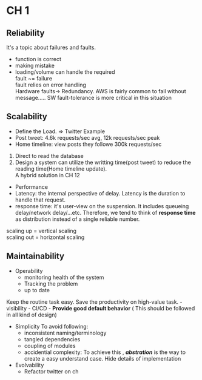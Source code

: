 
# CH 1  

## Reliability  

It's a topic about failures and faults.  
- function is correct  
- making mistake  
- loading/volume can handle the required  
fault ~= failure  
fault relies on error handling  
Hardware faults-> Redundancy. AWS is fairly common to fail without message..... SW fault-tolerance is more critical in this situation  

## Scalability  
- Define the Load. => Twitter Example  
- Post tweet: 4.6k requests/sec avg, 12k requests/sec peak  
- Home timeline: view posts they followe 300k requests/sec  
1) Direct to read the database  
2) Design a system can utilize the writting time(post tweet) to reduce the reading time(Home timeline update).  
A hybrid solution in CH 12  
- Performance  
- Latency: the internal perspective of delay. Latency is the duration to handle that request.  
- response time: it's user-view on the suspension. It includes queueing delay/network delay/...etc. Therefore, we tend to think of **response time** as distribution instead of a single reliable number.  
  

scaling up = vertical scaling  
scaling out = horizontal scaling  
  

## Maintainability  

- Operability
	- monitoring health of the system
	- Tracking the problem
	- up to date

Keep the routine task easy. Save the productivity on high-value task. 
	- visibility
	- CI/CD
	- **Provide good default behavior** ( This should be followed in all kind of design)
- Simplicity
	To avoid following:
	- inconsistent naming/terminology
	- tangled dependencies
	- coupling of modules
	- accidential complexity: To achieve this , ***abstration*** is the way to create a easy understand case. Hide details of implementation
- Evolvability
	- Refactor twitter on ch 
<!--stackedit_data:
eyJoaXN0b3J5IjpbMTU1MDExMjYwOCwxNDYxMjA4OCwzNjA1OT
IxMDYsLTIxMzc2MzIwNzAsMzQyNzUzNTIzLDMwMzYyMjU3Niwx
OTA2ODE1MDI3LC0xNTgwMzQ2ODA0LDQzMTk5NzUwNywyNDM0MT
gyMzMsMzEyODc4NjA4LC0zODczNjQ2MTgsMzYxOTIxMDcyLC0z
MDI2Mjc0MDEsMTAwNDg3NzAyMV19
-->